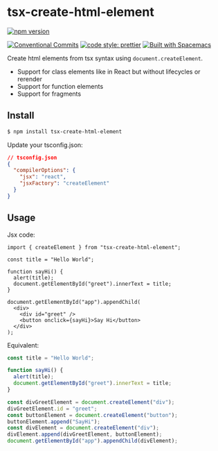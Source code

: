 # tsx-create-html-element

[![npm version](https://img.shields.io/npm/v/tsx-create-html-element.svg)](https://www.npmjs.com/package/tsx-create-html-element)

[![Conventional Commits](https://img.shields.io/badge/Conventional%20Commits-1.0.0-yellow.svg)](https://conventionalcommits.org)
[![code style: prettier](https://img.shields.io/badge/code_style-prettier-ff69b4.svg?style=flat-square)](https://github.com/prettier/prettier)
[![Built with Spacemacs](https://cdn.rawgit.com/syl20bnr/spacemacs/442d025779da2f62fc86c2082703697714db6514/assets/spacemacs-badge.svg)](http://spacemacs.org)

Create html elements from tsx syntax using `document.createElement`.

- Support for class elements like in React but without lifecycles or rerender
- Support for function elements
- Support for fragments

## Install

```sh
$ npm install tsx-create-html-element
```

Update your tsconfig.json:

```json
// tsconfig.json
{
  "compilerOptions": {
    "jsx": "react",
    "jsxFactory": "createElement"
  }
}
```

## Usage

Jsx code:

```tsx
import { createElement } from "tsx-create-html-element";

const title = "Hello World";

function sayHi() {
  alert(title);
  document.getElementById("greet").innerText = title;
}

document.getElementById("app").appendChild(
  <div>
    <div id="greet" />
    <button onclick={sayHi}>Say Hi</button>
  </div>
);
```

Equivalent:

```ts
const title = "Hello World";

function sayHi() {
  alert(title);
  document.getElementById("greet").innerText = title;
}

const divGreetElement = document.createElement("div");
divGreetElement.id = "greet";
const buttonElement = document.createElement("button");
buttonElement.append("SayHi");
const divElement = document.createElement("div");
divElement.append(divGreetElement, buttonElement);
document.getElementById("app").appendChild(divElement);
```
